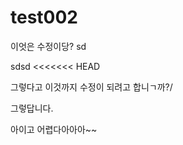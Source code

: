 # test002

이엇은 수정이당?
sd

sdsd
<<<<<<< HEAD


그렇다고 이것까지 수정이 되려고 합니ㄱ까?/


<html>
</html>

그렇답니다.


아이고 어렵다아아아~~